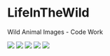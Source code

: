 # LifeInTheWild
Wild Animal Images - Code Work
<!DOCTYPE html>
<html>
<head>
	<link rel="stylesheet" type="text/css" href="style3.css">
</head>
<body>
<div class="container">
<p><img src="https://static.pexels.com/photos/52500/horse-herd-fog-nature-52500.jpeg">
<img src="https://static.pexels.com/photos/66898/elephant-cub-tsavo-kenya-66898.jpeg">
<img src="https://static.pexels.com/photos/158471/ibis-bird-red-animals-158471.jpeg">
<img src="https://static.pexels.com/photos/133459/pexels-photo-133459.jpeg">
  <img src="https://static.pexels.com/photos/50988/ape-berber-monkeys-mammal-affchen-50988.jpeg"></p>
</div>
</body>
</html>
